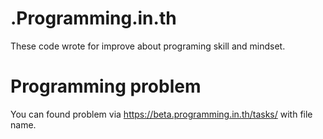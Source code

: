 ﻿# .Programming.in.th

These code wrote for improve about programing skill and mindset.

# Programming problem

You can found problem via https://beta.programming.in.th/tasks/ with file name.


